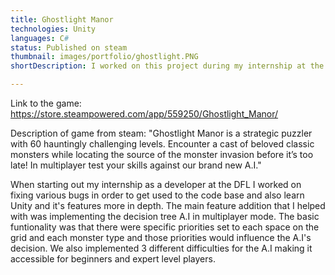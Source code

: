 ```yaml
---
title: Ghostlight Manor
technologies: Unity
languages: C#
status: Published on steam
thumbnail: images/portfolio/ghostlight.PNG
shortDescription: I worked on this project during my internship at the Digital Future Lab in college

---
```

Link to the game: https://store.steampowered.com/app/559250/Ghostlight_Manor/


Description of game from steam: "Ghostlight Manor is a strategic puzzler with 60 hauntingly challenging levels. Encounter a cast of beloved classic monsters while locating the source of the monster invasion before it’s too late! In multiplayer test your skills against our brand new A.I."


When starting out my internship as a developer at the DFL I worked on fixing various bugs in order to get used to the code base and also learn Unity and it's features more in depth. The main feature addition that I helped with was implementing the decision tree A.I in multiplayer mode. The basic funtionality was that there were specific priorities set to each space on the grid and each monster type and those priorities would influence the A.I's decision. We also implemented 3 different difficulties for the A.I making it accessible for beginners and expert level players.  
